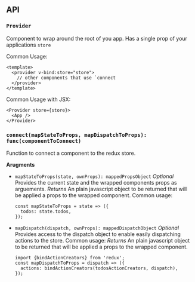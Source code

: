 ## API

<a name="provider"></a>
### `Provider`
Component to wrap around the root of you app. Has a single prop of your applications `store`

Common Usage:
```
<template>
  <provider v-bind:store="store">
    // other components that use `connect
  </provider>
</template>
```
Common Usage with JSX:
```
<Provider store={store}>
  <App />
</Provider>
```

<a name="connect"></a>
### `connect(mapStateToProps, mapDispatchToProps): func(componentToConnect)`
Function to connect a component to the redux store.

**Arugments**
* `mapStateToProps(state, ownProps): mappedPropsObject`
  *Optional* Provides the current state and the wrapped components props as arguements.
  *Returns* An plain javascript object to be returned that will be applied a props to the wrapped component.
  Common usage:
  ```
  const mapStateToProps = state => ({
    todos: state.todos,
  });
  ```
* `mapDispatch(dispatch, ownProps): mappedDispatchObject`
  *Optional* Provides access to the dispatch object to enable easily dispatching actions to the store.
  Common usage:
  *Returns* An plain javascript object to be returned that will be applied a props to the wrapped component.
  ```
  import {bindActionCreators} from 'redux';
  const mapDispatchToProps = dispatch => ({
    actions: bindActionCreators(todosActionCreators, dispatch),
  });
  ```

